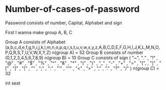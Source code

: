 # Number-of-cases-of-password
Password consists of number, Capital, Alphabet and sign

First I wanna make group A, B, C

Group A consists of Alphabet (a,b,c,d,e,f,g,h,i,j,k,l,m,n,o,p,q,r,s,t,u,v,w,x,y,z,A,B,C,D,E,F,G,H,I,J,K,L,M,N,O,P,Q,R,S,T,U,V,W,X,Y,Z) 
n(group A) = 52
Group B consists of number (0,1,2,3,4,5,6,7,8,9)
n(group B) = 10
Group C consists of sign ( "~", "․" , "!" , "@" , "#" , "$" , "%" , "^" , "&" , "*" , "(" , ")" , "_" , "-" , "+" , "=" , "[",  , "]" , "[" , "]" , "|" , "\" , ";" , ":" , "‘" , "“" , "<" , ">" , "," , "." , "?" , "/" )
n(group C) = 32 

int seat
